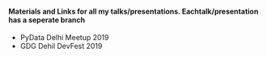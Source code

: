 #### Materials and Links for all my talks/presentations. Eachtalk/presentation has a seperate branch

* PyData Delhi Meetup 2019
* GDG Dehil DevFest 2019
